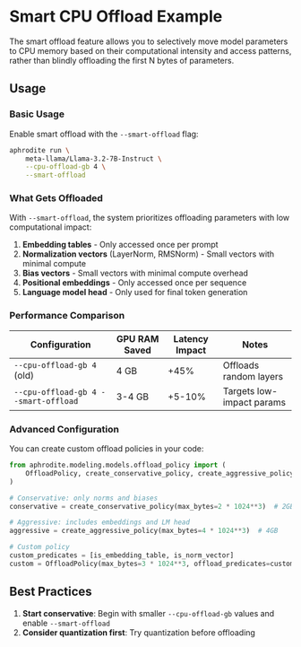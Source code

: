 # Smart CPU Offload Example

The smart offload feature allows you to selectively move model parameters to CPU memory based on their computational intensity and access patterns, rather than blindly offloading the first N bytes of parameters.

## Usage

### Basic Usage

Enable smart offload with the `--smart-offload` flag:

```bash
aphrodite run \
    meta-llama/Llama-3.2-7B-Instruct \
    --cpu-offload-gb 4 \
    --smart-offload
```

### What Gets Offloaded

With `--smart-offload`, the system prioritizes offloading parameters with low computational impact:

1. **Embedding tables** - Only accessed once per prompt
2. **Normalization vectors** (LayerNorm, RMSNorm) - Small vectors with minimal compute
3. **Bias vectors** - Small vectors with minimal compute overhead
4. **Positional embeddings** - Only accessed once per sequence
5. **Language model head** - Only used for final token generation

### Performance Comparison

| Configuration | GPU RAM Saved | Latency Impact | Notes |
|---------------|---------------|----------------|--------|
| `--cpu-offload-gb 4` (old) | 4 GB | +45% | Offloads random layers |
| `--cpu-offload-gb 4 --smart-offload` | 3-4 GB | +5-10% | Targets low-impact params |

### Advanced Configuration

You can create custom offload policies in your code:

```python
from aphrodite.modeling.models.offload_policy import (
    OffloadPolicy, create_conservative_policy, create_aggressive_policy
)

# Conservative: only norms and biases
conservative = create_conservative_policy(max_bytes=2 * 1024**3)  # 2GB

# Aggressive: includes embeddings and LM head
aggressive = create_aggressive_policy(max_bytes=4 * 1024**3)  # 4GB

# Custom policy
custom_predicates = [is_embedding_table, is_norm_vector]
custom = OffloadPolicy(max_bytes=3 * 1024**3, offload_predicates=custom_predicates)
```

## Best Practices

1. **Start conservative**: Begin with smaller `--cpu-offload-gb` values and enable `--smart-offload`
2. **Consider quantization first**: Try quantization before offloading


